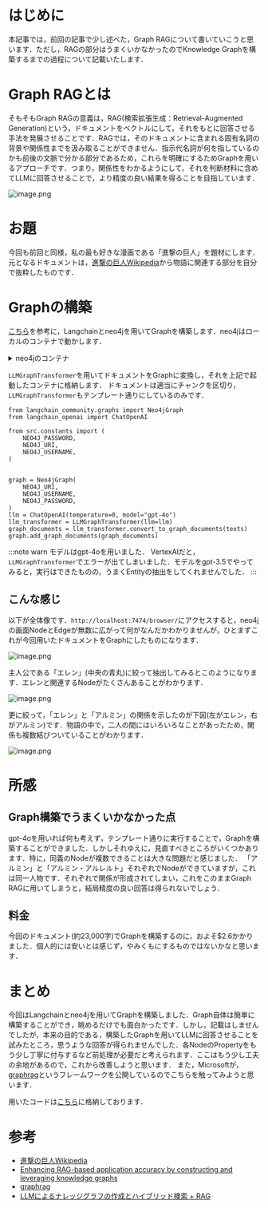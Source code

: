 # はじめに

本記事では，前回の記事で少し述べた，Graph RAGについて書いていこうと思います．ただし，RAGの部分はうまくいかなかったのでKnowledge Graphを構築するまでの過程について記載いたします．


# Graph RAGとは

そもそもGraph RAGの意義は，RAG(検索拡張生成：Retrieval-Augmented Generation)という，ドキュメントをベクトルにして，それをもとに回答させる手法を発展させることです．RAGでは，そのドキュメントに含まれる固有名詞の背景や関係性までを汲み取ることができません．指示代名詞が何を指しているのかも前後の文脈で分かる部分であるため，これらを明確にするためGraphを用いるアプローチです．つまり，関係性をわかるようにして，それを判断材料に含めてLLMに回答させることで，より精度の良い結果を得ることを目指しています．

![image.png](https://qiita-image-store.s3.ap-northeast-1.amazonaws.com/0/3618319/c0c7020c-1321-801a-92c9-d69967547d89.png)


# お題

今回も前回と同様，私の最も好きな漫画である「進撃の巨人」を題材にします．元となるドキュメントは，[進撃の巨人Wikipedia](https://ja.wikipedia.org/wiki/%E9%80%B2%E6%92%83%E3%81%AE%E5%B7%A8%E4%BA%BA)から物語に関連する部分を自分で抜粋したものです．


# Graphの構築

[こちら](https://blog.langchain.dev/enhancing-rag-based-applications-accuracy-by-constructing-and-leveraging-knowledge-graphs/)を参考に，Langchainとneo4jを用いてGraphを構築します．neo4jはローカルのコンテナで動かします．

<details><summary>neo4jのコンテナ</summary>

```yaml:compose.yml
services:
  neo4j:
    image: neo4j:latest
    container_name: neo4j
    ports:
      - 7474:7474
      - 7687:7687
    environment:
      - NEO4J_AUTH=${NEO4J_USERNAME}/${NEO4J_PASSWORD}
      - NEO4JLABS_PLUGINS=["apoc"]
      - NEO4J_apoc_export_file_enabled=true
      - NEO4J_apoc_import_file_enabled=true
      - NEO4J_apoc_uuid_enabled=true
      - NEO4J_dbms_security_procedures_unrestricted=apoc.*
      - NEO4J_dbms_security_procedures_whitelist=apoc.*
      - NEO4J_dbms_memory_heap_initial__size=512m
      - NEO4J_dbms_memory_heap_max__size=2G
      - NEO4J_dbms_default__listen__address=0.0.0.0
      - NEO4J_dbms_connector_bolt_listen__address=:7687
      - NEO4J_dbms_connector_http_listen__address=:7474
      - NEO4J_dbms_connector_bolt_advertised__address=:7687
      - NEO4J_dbms_connector_http_advertised__address=:7474
      - NEO4J_dbms_allow__upgrade=true
      - NEO4J_dbms_default__database=neo4j
    volumes:
      - ./volumes/neo4j/data:/data
      - ./volumes/neo4j/plugins:/plugins
      - ./volumes/neo4j/logs:/logs
      - ./volumes/neo4j/import:/import
      - ./volumes/neo4j/init:/init
      - ./volumes/neo4j/conf:/conf

```
</details>


`LLMGraphTransformer`を用いてドキュメントをGraphに変換し，それを上記で起動したコンテナに格納します．
ドキュメントは適当にチャンクを区切り，`LLMGraphTransformer`もテンプレート通りにしているのみです．

```python:main.py(抜粋)
from langchain_community.graphs import Neo4jGraph
from langchain_openai import ChatOpenAI

from src.constants import (
    NEO4J_PASSWORD,
    NEO4J_URI,
    NEO4J_USERNAME,
)


graph = Neo4jGraph(
    NEO4J_URI,
    NEO4J_USERNAME,
    NEO4J_PASSWORD,
)
llm = ChatOpenAI(temperature=0, model="gpt-4o")
llm_transformer = LLMGraphTransformer(llm=llm)
graph_documents = llm_transformer.convert_to_graph_documents(texts)
graph.add_graph_documents(graph_documents)
```

:::note warn
モデルはgpt-4oを用いました．
VertexAIだと，`LLMGraphTransformer`でエラーが出てしまいました．モデルをgpt-3.5でやってみると，実行はできたものの，うまくEntityの抽出をしてくれませんでした．
:::


## こんな感じ

以下が全体像です．`http://localhost:7474/browser/`にアクセスすると，neo4jの画面NodeとEdgeが無数に広がって何がなんだかわかりませんが，ひとまずこれが今回用いたドキュメントをGraphにしたものになります．

![image.png](https://qiita-image-store.s3.ap-northeast-1.amazonaws.com/0/3618319/5fcce529-e4e1-da0d-e00d-9dcd4e11cb2b.png)


主人公である「エレン」(中央の青丸)に絞って抽出してみるとこのようになります．エレンと関連するNodeがたくさんあることがわかります．

![image.png](https://qiita-image-store.s3.ap-northeast-1.amazonaws.com/0/3618319/ccf0d927-8590-294c-bfe6-c685aaeca8a1.png)

更に絞って，「エレン」と「アルミン」の関係を示したのが下図(左がエレン，右がアルミン)です．物語の中で，二人の間にはいろいろなことがあったため，関係も複数結びついていることがわかります．

![image.png](https://qiita-image-store.s3.ap-northeast-1.amazonaws.com/0/3618319/184ce750-67f0-1579-f8b2-4240d46710b1.png)




# 所感
## Graph構築でうまくいかなかった点

gpt-4oを用いれば何も考えず，テンプレート通りに実行することで，Graphを構築することができました．しかしそれゆえに，見直すべきところがいくつかあります．特に，同義のNodeが複数できることは大きな問題だと感じました．
「アルミン」と「アルミン・アルレルト」それぞれでNodeができていますが，これは同一人物です．それぞれで関係が形成されてしまい，これをこのままGraph RAGに用いてしまうと，結局精度の良い回答は得られないでしょう．


## 料金

今回のドキュメント(約23,000字)でGraphを構築するのに，およそ$2.6かかりました．個人的には安いとは感じず，やみくもにするものではないかなと思います．


# まとめ
今回はLangchainとneo4jを用いてGraphを構築しました．Graph自体は簡単に構築することができ，眺めるだけでも面白かったです．しかし，記載はしませんでしたが，本来の目的である，構築したGraphを用いてLLMに回答させることを試みたところ，思うような回答が得られませんでした．各NodeのPropertyをもう少し丁寧に付与するなど前処理が必要だと考えられます．ここはもう少し工夫の余地があるので，これから改善しようと思います．
また，Microsoftが，[graphrag](https://microsoft.github.io/graphrag/)というフレームワークを公開しているのでこちらを触ってみようと思います．

用いたコードは[こちら](https://github.com/rxmrsd/simple-graph)に格納しております．


# 参考

- [進撃の巨人Wikipedia](https://ja.wikipedia.org/wiki/%E9%80%B2%E6%92%83%E3%81%AE%E5%B7%A8%E4%BA%BA)
- [Enhancing RAG-based application accuracy by constructing and leveraging knowledge graphs](https://blog.langchain.dev/enhancing-rag-based-applications-accuracy-by-constructing-and-leveraging-knowledge-graphs/)
- [graphrag](https://microsoft.github.io/graphrag/)
- [LLMによるナレッジグラフの作成とハイブリッド検索 + RAG](https://zenn.dev/yumefuku/articles/llm-neo4j-hybrid#1.-llm%E3%82%92%E4%BD%BF%E3%81%84%E3%83%86%E3%82%AD%E3%82%B9%E3%83%88%E3%81%8B%E3%82%89%E3%82%B0%E3%83%A9%E3%83%95%E3%82%92%E7%94%9F%E6%88%90)